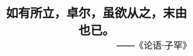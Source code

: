 #  



<br><br>

<div align="center" style="font-size:32px;font-weight:bold">
    如有所立，卓尔，虽欲从之，末由也已。
</div>
<div align="right" style="font-size:24px">
    ——《论语·子罕》
</div>

<br><br>



